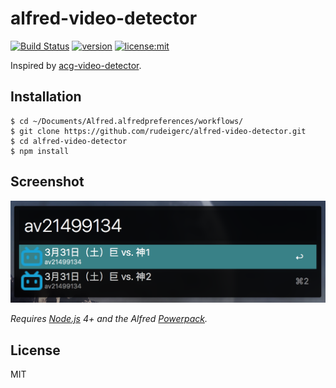 # alfred-video-detector
[![Build Status](https://travis-ci.org/rudeigerc/alfred-video-detector.svg?branch=master)](https://travis-ci.org/rudeigerc/alfred-video-detector)
[![version](https://img.shields.io/badge/version-0.1.0-blue.svg)](https://github.com/rudeigerc/alfred-video-detector)
[![license:mit](https://img.shields.io/badge/license-mit-blue.svg)](https://opensource.org/licenses/MIT)

Inspired by [acg-video-detector](https://github.com/dyweb/acg-video-detector).

## Installation

```
$ cd ~/Documents/Alfred.alfredpreferences/workflows/
$ git clone https://github.com/rudeigerc/alfred-video-detector.git
$ cd alfred-video-detector
$ npm install
```
## Screenshot
![screenshot](screenshot.png)

*Requires [Node.js](https://nodejs.org) 4+ and the Alfred [Powerpack](https://www.alfredapp.com/powerpack/).*

## License

MIT
